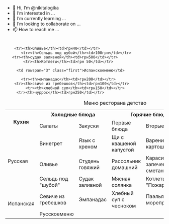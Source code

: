 - 👋 Hi, I’m @nikitalogika
- 👀 I’m interested in ...
- 🌱 I’m currently learning ...
- 💞️ I’m looking to collaborate on ...
- 📫 How to reach me ...

<!---
nikitalogika/nikitalogika is a ✨ special ✨ repository because its `README.md` (this file) appears on your GitHub profile.
You can click the Preview link to take a look at your changes.
--->

<table>
  <h1>
  <caption>Меню ресторана детство</caption> 
  </h1>
  <tr>
    <th rowspan="2" class="first">Кухня</th>
    <th colspan="2">Холодные блюда</th>
    <th colspan="2">Горячие блюда</th>
    <th rowspan="2">Десерты</th>
  </tr>
  <tr>
    <td class="first">Салаты</td>
    <td class="first">Закуски</td>
    <td class="first">Первые блюда</td>
    <td class="first">Вторые блюда</td>
  </tr>
  <tr>
    <td rowspan="3" class="first">Русская</td>
    <td>Винегрет</td>
    <td>Язык с хреном</td>
    <td>Щи с квашеной капустой</td>
    <td>Вареники с картошкой</td>
    <td>Печеные яблоки с медом</td>
  </tr>
  <tr>
    <td>Оливье</td>
    <td>Студень говяжий</td>
    <td>Рассольник домашний</td>
    <td>Караси запеченые в сметане</td>
    <td>Блинчатый пирог</td>
  </tr>
  <tr>
    <td>Сельдь под "шубой"</td>
    <td>Судак заливной</td>
    <td>Мясная солянка</td>
    <td>Котлеты "Пожарские"</td>
    <td>Пирожное "Картошка"</td>
    </tr>
  <tr>
    <td rowspan="3" class="first">Испанская</td>
    <td>Севиче из гребешков</td>
    <td>Эмпанадас</td>
    <td>Хлебный суп с чесноком</td>
    <td>Паэлья с морепродуктами</td>
    <td>Чуррос</td>
    </tr>
     <td rowspan="3" class="first">Русскоеменю</td>

        <tr><th>Оливье</th><td>грн40</td></tr>
           <tr><th>Сельдь под шубой</th><td>100грн</td></tr>
       <tr><th>судак заливной</th><td>грн500</td></tr>
            <tr><th>Котлеты</th><td>грн 50</td></tr>

         <td rowspan="3" class="first">Испанскоеменю</td>

           <tr><th>емпанадас</th><td>грн200</td></tr>
        <tr><th>свиче из гребешков</th><td>грн100</td></tr>
             <tr><th>хлебной суп</th><td>грн150</td></tr>
         <tr><th>чуррос</th><td>грн250</td></tr>
         
  </table>
